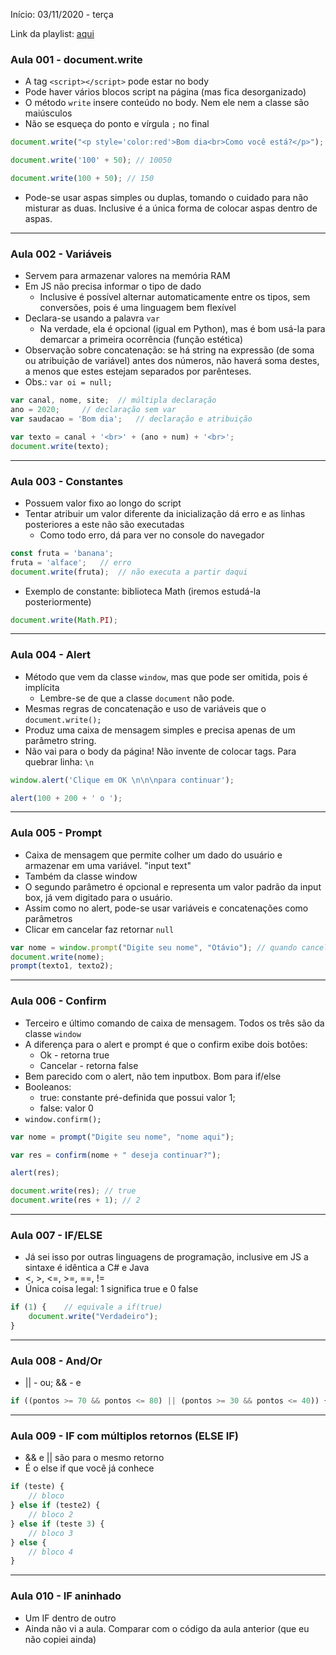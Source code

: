 Início: 03/11/2020 - terça

Link da playlist: <a href='https://www.youtube.com/watch?v=lcKo-ycLDNw&list=PLx4x_zx8csUj3IbPQ4_X5jis_SkCol3eC&index=1'>aqui</a>

### Aula 001 - document.write

- A tag `<script></script>` pode estar no body
- Pode haver vários blocos script na página (mas fica desorganizado)
- O método `write` insere conteúdo no body. Nem ele nem a classe são maiúsculos
- Não se esqueça do ponto e vírgula `;` no final

```javascript
document.write("<p style='color:red'>Bom dia<br>Como você está?</p>");

document.write('100' + 50); // 10050

document.write(100 + 50); // 150
```

- Pode-se usar aspas simples ou duplas, tomando o cuidado para não misturar as duas. Inclusive é a única forma de colocar aspas dentro de aspas.

---

### Aula 002 - Variáveis

- Servem para armazenar valores na memória RAM
- Em JS não precisa informar o tipo de dado
  - Inclusive é possível alternar automaticamente entre os tipos, sem conversões, pois é uma linguagem bem flexível
- Declara-se usando a palavra `var`
  - Na verdade, ela é opcional (igual em Python), mas é bom usá-la para demarcar a primeira ocorrência (função estética)
- Observação sobre concatenação: se há string na expressão (de soma ou atribuição de variável) antes dos números, não haverá soma destes, a menos que estes estejam separados por parênteses.
- Obs.: `var oi = null;`

```javascript
var canal, nome, site; 	// múltipla declaração
ano = 2020; 	// declaração sem var
var saudacao = 'Bom dia'; 	// declaração e atribuição

var texto = canal + '<br>' + (ano + num) + '<br>';
document.write(texto);
```

---

### Aula 003 - Constantes

- Possuem valor fixo ao longo do script
- Tentar atribuir um valor diferente da inicialização dá erro e as linhas posteriores a este não são executadas
  - Como todo erro, dá para ver no console do navegador

```javascript
const fruta = 'banana';
fruta = 'alface'; 	// erro
document.write(fruta);	// não executa a partir daqui
```

- Exemplo de constante: biblioteca Math (iremos estudá-la posteriormente)

```javascript
document.write(Math.PI);
```

---

### Aula 004 - Alert

- Método que vem da classe `window`, mas que pode ser omitida, pois é implícita
  - Lembre-se de que a classe `document` não pode.
- Mesmas regras de concatenação e uso de variáveis que o `document.write();`
- Produz uma caixa de mensagem simples e precisa apenas de um parâmetro string.
- Não vai para o body da página! Não invente de colocar tags. Para quebrar linha: `\n`

```javascript
window.alert('Clique em OK \n\n\npara continuar');

alert(100 + 200 + ' o ');
```

---

### Aula 005 - Prompt

- Caixa de mensagem que permite colher um dado do usuário e armazenar em uma variável. "input text"
- Também da classe window
- O segundo parâmetro é opcional e representa um valor padrão da input box, já vem digitado para o usuário. 
- Assim como no alert, pode-se usar variáveis e concatenações como parâmetros
- Clicar em cancelar faz retornar `null`

```js
var nome = window.prompt("Digite seu nome", "Otávio"); // quando cancela, passa null
document.write(nome);
prompt(texto1, texto2);
```

---

### Aula 006 - Confirm

- Terceiro e último comando de caixa de mensagem. Todos os três são da classe `window`
- A diferença para o alert e prompt é que o confirm exibe dois botôes:
  - Ok - retorna true 
  - Cancelar - retorna false
- Bem parecido com o alert, não tem inputbox. Bom para if/else
- Booleanos: 
  - true: constante pré-definida que possui valor 1; 
  - false: valor 0
- `window.confirm();`

```js
var nome = prompt("Digite seu nome", "nome aqui"); 

var res = confirm(nome + " deseja continuar?"); 

alert(res);

document.write(res); // true
document.write(res + 1); // 2
```

---

### Aula 007 - IF/ELSE

- Já sei isso por outras linguagens de programação, inclusive em JS a sintaxe é idêntica a C# e Java
- <, >, <=, >=, ==, !=
- Única coisa legal: 1 significa true e 0 false

```javascript
if (1) { 	// equivale a if(true)
	document.write("Verdadeiro");
}
```

---

### Aula 008 - And/Or

- || - ou; && - e

```js
if ((pontos >= 70 && pontos <= 80) || (pontos >= 30 && pontos <= 40)) {
```

---

### Aula 009 - IF com múltiplos retornos (ELSE IF)

- && e || são para o mesmo retorno
- É o else if que você já conhece

```javascript
if (teste) {
	// bloco
} else if (teste2) {
	// bloco 2
} else if (teste 3) {
	// bloco 3
} else {
	// bloco 4
}
```

---

### Aula 010 - IF aninhado

- Um IF dentro de outro
- Ainda não vi a aula. Comparar com o código da aula anterior (que eu não copiei ainda)
